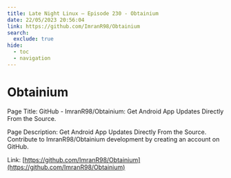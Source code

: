 ```yaml
---
title: Late Night Linux – Episode 230 - Obtainium
date: 22/05/2023 20:56:04
link: https://github.com/ImranR98/Obtainium
search:
  exclude: true
hide:
  - toc
  - navigation
---
```


# Obtainium

Page Title: GitHub - ImranR98/Obtainium: Get Android App Updates Directly From the Source.

Page Description: Get Android App Updates Directly From the Source. Contribute to ImranR98/Obtainium development by creating an account on GitHub. 

Link: [https://github.com/ImranR98/Obtainium](https://github.com/ImranR98/Obtainium)